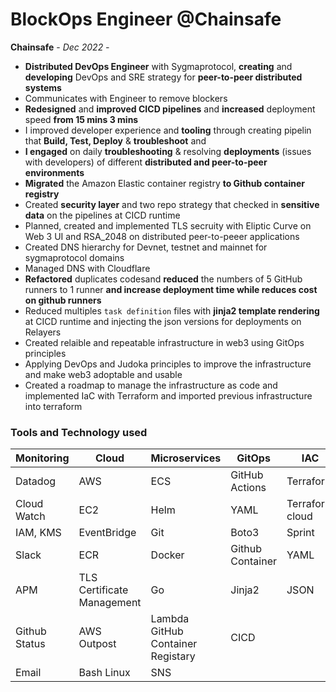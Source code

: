 # BlockOps Engineer @Chainsafe

**Chainsafe** - *Dec 2022 -*

- **Distributed DevOps Engineer** with Sygmaprotocol, **creating** and **developing** DevOps and SRE strategy for **peer-to-peer distributed systems**
- Communicates with Engineer to remove blockers
- **Redesigned** and **improved CICD pipelines** and **increased** deployment speed **from 15 mins 3 mins**
- I improved developer experience and **tooling** through creating pipelin that **Build, Test, Deploy** & **troubleshoot** and 
- **I engaged** on daily **troubleshooting** & resolving **deployments** (issues with developers) of different **distributed and peer-to-peer environments**
- **Migrated** the Amazon Elastic container registry **to Github container registry**
- Created **security layer** and two repo strategy that checked in **sensitive data** on the pipelines at CICD runtime
- Planned, created and implemented TLS secruity with Eliptic Curve on Web 3 UI and RSA_2048 on distributed peer-to-peeer applications
- Created DNS hierarchy for Devnet, testnet and mainnet for sygmaprotocol domains
- Managed DNS with Cloudflare 
- **Refactored**  duplicates codesand **reduced** the numbers of 5 GitHub runners to 1 runner **and increase deployment time while reduces cost on github runners**
- Reduced multiples `task definition` files with **jinja2 template rendering** at CICD runtime and injecting the json versions for deployments on Relayers
- Created relaible and repeatable infrastructure in web3 using GitOps principles
- Applying DevOps and Judoka principles to improve the infrastructure and make web3 adoptable and usable 
- Created a roadmap to manage the infrastructure as code and implemented IaC with Terraform and imported previous infrastructure into terraform 

### **Tools and Technology used**

Monitoring            | Cloud          | Microservices  | GitOps         | IAC            | Collaboration
----------------|----------------|----------------|----------------|----------------|----------------
Datadog         | AWS            | ECS            | GitHub Actions | Terraform           | Zenhub
Cloud Watch     | EC2            |   Helm         | YAML           | Terraform cloud     | Slack
IAM, KMS        | EventBridge        | Git            |  Boto3         | Sprint              | S3,      
Slack           | ECR            | Docker              | Github Container | YAML         |Github
 APM   | TLS Certificate Management | Go             |  Jinja2  |       JSON                    | Zoom
Github Status    | AWS Outpost    | Lambda  GitHub Container Registary | CICD
 Email           | Bash Linux | SNS